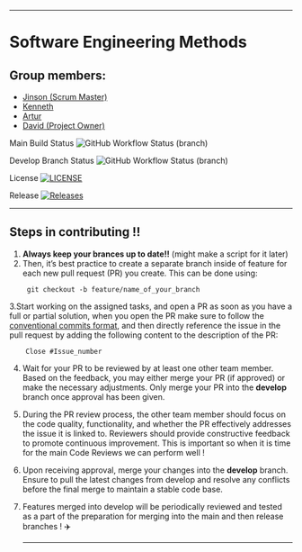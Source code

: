 
---
# Software Engineering Methods
## Group members:
- [Jinson (Scrum Master)](https://github.com/JinnyT)
- [Kenneth](https://github.com/Kenifvt)
- [Artur](https://github.com/artpac)
- [David (Project Owner)](https://github.com/rereversed)


Main Build Status ![GitHub Workflow Status (branch)](https://img.shields.io/github/actions/workflow/status/rereversed/set08103-Group4/main.yml?branch=main)

Develop Branch Status ![GitHub Workflow Status (branch)](https://img.shields.io/github/actions/workflow/status/rereversed/set08103-Group4/main.yml?branch=develop)

License [![LICENSE](https://img.shields.io/github/license/rereversed/set08103-Group4.svg?style=flat-square)](https://github.com/rereversed/set08103-Group4/blob/main/LICENSE)

Release [![Releases](https://img.shields.io/github/release/rereversed/set08103-Group4/all.svg?style=flat-square)](https://github.com/rereversed/set08103-Group4/releases)

---

## Steps in contributing !!
1. **Always keep your brances up to date!!** (might make a script for it later)
2. Then, it’s best practice to create a separate branch inside of feature for each new pull request (PR) you create. This can be done using:
   ~~~ 
    git checkout -b feature/name_of_your_branch
   ~~~ 
3.Start working on the assigned tasks, and open a PR as soon as you have a full or partial solution, when you open the PR make sure to follow the [conventional commits format](https://www.conventionalcommits.org/en/v1.0.0/), and then directly reference the issue in the pull request by adding the following content to the description of the PR:
~~~ 
    Close #Issue_number
~~~
4. Wait for your PR to be reviewed by at least one other team member. Based on the feedback, you may either merge your PR (if approved) or make the necessary adjustments. Only merge your PR into the **develop** branch once approval has been given.
5. During the PR review process, the other team member should focus on the code quality, functionality, and whether the PR effectively addresses the issue it is linked to. Reviewers should provide constructive feedback to promote continuous improvement. This is important so when it is time for the main Code Reviews we can perform well !
6. Upon receiving approval, merge your changes into the **develop** branch. Ensure to pull the latest changes from develop and resolve any conflicts before the final merge to maintain a stable code base.
7. Features merged into develop will be periodically reviewed and tested as a part of the preparation for merging into the main and then release branches ! ✈️

   ---
